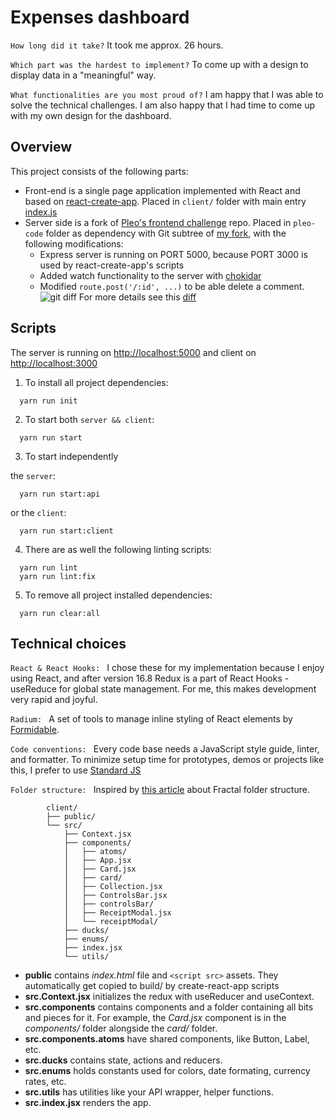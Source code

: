 # Expenses dashboard

``` How long did it take? ```
 It took me approx. 26 hours.

```Which part was the hardest to implement?```
 To come up with a design to display data in a "meaningful" way.

```What functionalities are you most proud of?```
 I am happy that I was able to solve the technical challenges. I am also happy that I had time to come up with my own design for the dashboard.

## Overview
This project consists of the following parts:
* Front-end is a single page application implemented with React and based on [react-create-app](https://create-react-app.dev/). Placed in `client/` folder with main entry [index.js](./client/src/index.js)
* Server side is a fork of [Pleo's frontend challenge](https://github.com/pleo-io/frontend-challenge) repo. Placed in `pleo-code` folder as dependency with Git subtree of [my fork](https://github.com/odGit/frontend-challenge), with the following modifications:
  - Express server is running on PORT 5000, because PORT 3000 is used by react-create-app's scripts
  - Added watch functionality to the server with [chokidar](https://github.com/paulmillr/chokidar)
  - Modified `route.post('/:id', ...)` to be able delete a comment. 
  ![git diff](https://user-images.githubusercontent.com/1571406/74107120-302d1200-4b6d-11ea-8ec8-a62f6576f926.png)
  For more details see this [diff](https://github.com/pleo-io/frontend-challenge/commit/8bb5afe6338b8a0eb250088e509ef04dd8d115df#diff-207fd77a94bbacd4bca19c659e83d4c9R52)
  
## Scripts

The server is running on [http://localhost:5000](http://localhost:5000) and client on [http://localhost:3000](http://localhost:3000) 
1. To install all project dependencies:
  ```
    yarn run init
  ```

2. To start both `server && client`:
  ```
    yarn run start
  ```
3. To start independently

the `server`: 
  ```
    yarn run start:api
  ```
  or the `client`:
  ```
    yarn run start:client
  ```
4. There are as well the following linting scripts:
  ```
    yarn run lint
    yarn run lint:fix
  ```
5. To remove all project installed dependencies:
  ```
    yarn run clear:all
  ```

## Technical choices

```React & React Hooks: ```  I chose these for my implementation because I enjoy using React, and after version 16.8 Redux is a part of React Hooks - useReduce for global state management. For me, this makes development very rapid and joyful.

```Radium: ``` A set of tools to manage inline styling of React elements by [Formidable](https://formidable.com/open-source/radium/).

```Code conventions: ```  Every code base needs a JavaScript style guide, linter, and formatter. To minimize setup time for prototypes, demos or projects like this, I prefer to use [Standard JS](https://standardjs.com/)

```Folder structure: ```
Inspired by [this article](https://hackernoon.com/fractal-a-react-app-structure-for-infinite-scale-4dab943092af) about Fractal folder structure.


            client/
            ├── public/
            └── src/
                ├── Context.jsx
                ├── components/
                │   ├── atoms/
                │   ├── App.jsx
                │   ├── Card.jsx
                │   ├── card/
                │   ├── Collection.jsx
                │   ├── ControlsBar.jsx
                │   ├── controlsBar/
                │   ├── ReceiptModal.jsx
                │   └── receiptModal/
                ├── ducks/
                ├── enums/
                ├── index.jsx
                └── utils/




*  **public** contains _index.html_ file and `<script src>` assets. They automatically get copied to build/ by create-react-app scripts
* **src.Context.jsx** initializes the redux with useReducer and useContext.
* **src.components** contains components and a folder containing all bits and pieces for it. For example, the _Card.jsx_ component is in the _components/_ folder alongside the _card/_ folder.
* **src.components.atoms** have shared components, like Button, Label, etc.
* **src.ducks** contains state, actions and reducers.
* **src.enums** holds constants used for colors, date formating, currency rates, etc.
* **src.utils** has utilities like your API wrapper, helper functions.
* **src.index.jsx** renders the app.